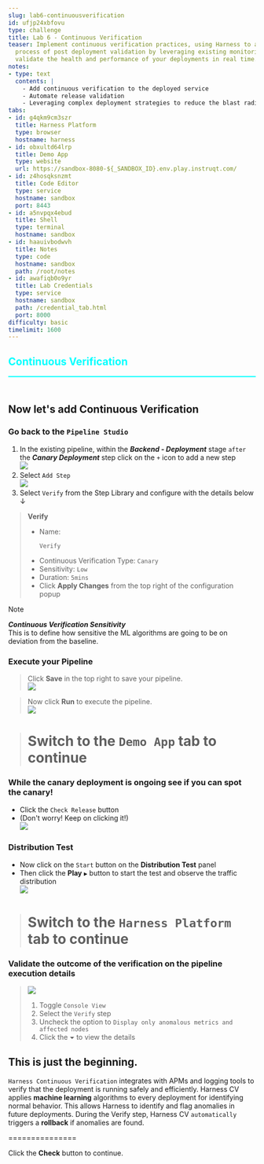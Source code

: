 ```yaml
---
slug: lab6-continuousverification
id: ufjp24xbfovu
type: challenge
title: Lab 6 - Continuous Verification
teaser: Implement continuous verification practices, using Harness to automate the
  process of post deployment validation by leveraging existing monitoring tools and
  validate the health and performance of your deployments in real time.
notes:
- type: text
  contents: |
    - Add continuous verification to the deployed service
    - Automate release validation
    - Leveraging complex deployment strategies to reduce the blast radius
tabs:
- id: g4qkm9cm3szr
  title: Harness Platform
  type: browser
  hostname: harness
- id: obxultd64lrp
  title: Demo App
  type: website
  url: https://sandbox-8080-${_SANDBOX_ID}.env.play.instruqt.com/
- id: z4hosqksnzmt
  title: Code Editor
  type: service
  hostname: sandbox
  port: 8443
- id: a5nvpqx4ebud
  title: Shell
  type: terminal
  hostname: sandbox
- id: haauivbodwvh
  title: Notes
  type: code
  hostname: sandbox
  path: /root/notes
- id: awafiqb0o9yr
  title: Lab Credentials
  type: service
  hostname: sandbox
  path: /credential_tab.html
  port: 8000
difficulty: basic
timelimit: 1600
---
```


<style type="text/css" rel="stylesheet">
hr.cyan { background-color: cyan; color: cyan; height: 2px; margin-bottom: -10px; }
h2.cyan { color: cyan; }
</style><h2 class="cyan">Continuous Verification</h2>
<hr class="cyan">
<br><br>

## Now let's add Continuous Verification
### Go back to the `Pipeline Studio`
1) In the existing pipeline, within the ***Backend - Deployment*** stage `after` the ***Canary Deployment*** step click on the `+` icon to add a new step \
   ![](https://raw.githubusercontent.com/harness-community/field-workshops/main/unscripted-workshop-2024/assets/images/unscripted_pipeline_deploy_canary_add_step.png)<br>
2) Select `Add Step` \
   ![](https://raw.githubusercontent.com/harness-community/field-workshops/main/assets/images/pipeline_step_verify.png)
3) Select `Verify` from the Step Library and configure with the details below ↓

> **Verify**
> - Name: <pre>`Verify`</pre>
> - Continuous Verification Type: `Canary`
> - Sensitivity: `Low`
> - Duration: `5mins`
> - Click **Apply Changes** from the top right of the configuration popup

> [!NOTE]
> ***Continuous Verification Sensitivity*** <br>
> This is to define how sensitive the ML algorithms are going to be on deviation from the baseline.

### Execute your Pipeline
> Click **Save** in the top right to save your pipeline. <br>
> ![](https://raw.githubusercontent.com/harness-community/field-workshops/main/assets/images/pipeline_save.png)

> Now click **Run** to execute the pipeline. <br>
> ![](https://raw.githubusercontent.com/harness-community/field-workshops/main/assets/images/pipeline_run.png)

> # Switch to the ```Demo App``` tab to continue

### While the canary deployment is ongoing see if you can spot the canary!
- Click the `Check Release` button
- (Don't worry! Keep on clicking it!) \
    ![](https://raw.githubusercontent.com/harness-community/field-workshops/main/unscripted-workshop-2024/assets/images/unscripted_captain_canary.png)

### Distribution Test
- Now click on the `Start` button on the **Distribution Test** panel
- Then click the **Play** `▶️` button to start the test and observe the traffic distribution \
    ![](https://raw.githubusercontent.com/harness-community/field-workshops/main/unscripted-workshop-2024/assets/images/unscripted_traffic_distribution_test.png)

> # Switch to the ```Harness Platform``` tab to continue

### Validate the outcome of the verification on the pipeline execution details
> ![](https://raw.githubusercontent.com/harness-community/field-workshops/main/unscripted-workshop-2024/assets/images/unscripted_cv_verification.png)
> 1) Toggle `Console View`
> 2) Select the `Verify` step
> 3) Uncheck the option to `Display only anomalous metrics and affected nodes`
> 4) Click the `⏷` to view the details

## This is just the beginning.
`Harness Continuous Verification` integrates with APMs and logging tools to verify that the deployment is running safely and efficiently. Harness CV applies **machine learning** algorithms to every deployment for identifying normal behavior. This allows Harness to identify and flag anomalies in future deployments. During the Verify step, Harness CV `automatically` triggers a **rollback** if anomalies are found.

===============

Click the **Check** button to continue.
